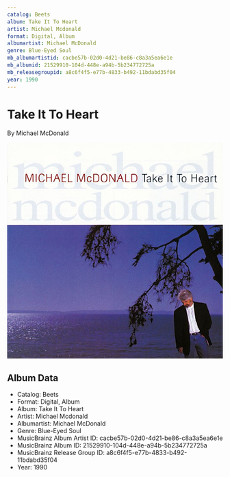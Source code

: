 ```yaml
---
catalog: Beets
album: Take It To Heart
artist: Michael Mcdonald
format: Digital, Album
albumartist: Michael McDonald
genre: Blue-Eyed Soul
mb_albumartistid: cacbe57b-02d0-4d21-be86-c8a3a5ea6e1e
mb_albumid: 21529910-104d-448e-a94b-5b234772725a
mb_releasegroupid: a8c6f4f5-e77b-4833-b492-11bdabd35f04
year: 1990
---
```


# Take It To Heart

By Michael McDonald

![](../../assets/beetscovers/Michael_Mcdonald-Take_It_To_Heart.jpg)

## Album Data

- Catalog: Beets
- Format: Digital, Album
- Album: Take It To Heart
- Artist: Michael Mcdonald
- Albumartist: Michael McDonald
- Genre: Blue-Eyed Soul
- MusicBrainz Album Artist ID: cacbe57b-02d0-4d21-be86-c8a3a5ea6e1e
- MusicBrainz Album ID: 21529910-104d-448e-a94b-5b234772725a
- MusicBrainz Release Group ID: a8c6f4f5-e77b-4833-b492-11bdabd35f04
- Year: 1990

